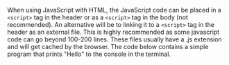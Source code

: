When using JavaScript with HTML, the JavaScript code can be placed in a `<script>` tag in the header or as a `<script>` tag in the body (not recommended). An alternative will be to linking it to a `<script>` tag in the header as an external file. This is highly recommended as some javascript code can go beyond 100-200 lines. These files usually have a .js extension and will get cached by the browser. The code below contains a simple program that prints "Hello" to the console in the terminal.
